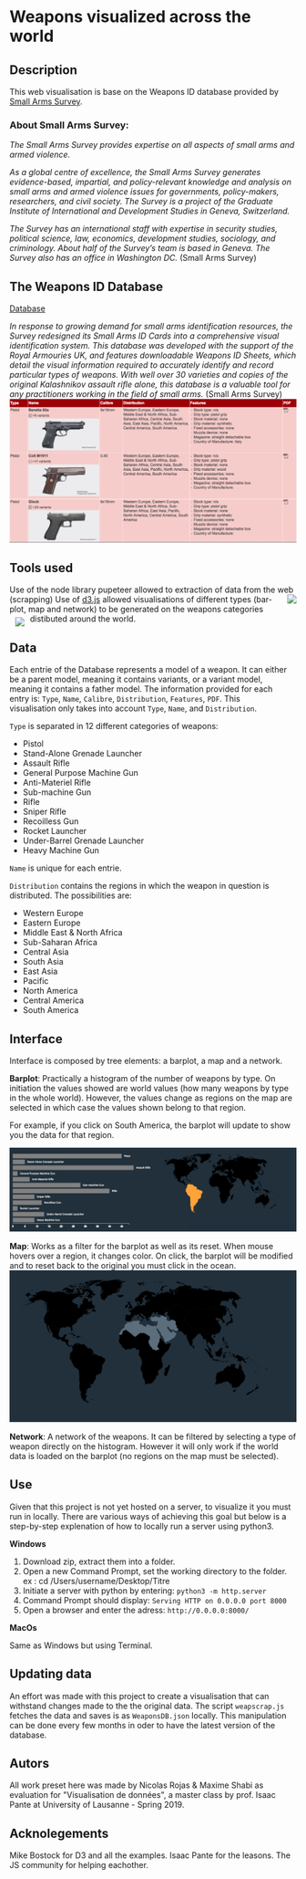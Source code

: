 # Weapons visualized across the world

## Description
This web visualisation is base on the Weapons ID database provided by [Small Arms Survey](http://www.smallarmssurvey.org).

### About Small Arms Survey:
*The Small Arms Survey provides expertise on all aspects of small arms and armed violence.*

*As a global centre of excellence, the Small Arms Survey generates evidence-based, impartial, and policy-relevant knowledge and analysis on small arms and armed violence issues for governments, policy-makers, researchers, and civil society. The Survey is a project of the Graduate Institute of International and Development Studies in Geneva, Switzerland.*

*The Survey has an international staff with expertise in security studies, political science, law, economics, development studies, sociology, and criminology. About half of the Survey’s team is based in Geneva. The Survey also has an office in Washington DC.* (Small Arms Survey)

## The Weapons ID Database
[Database](http://www.smallarmssurvey.org/weapons-and-markets/tools/weapons-id-database.html)

*In response to growing demand for small arms identification resources, the Survey redesigned its Small Arms ID Cards into a comprehensive visual identification system. This database was developed with the support of the Royal Armouries UK, and features downloadable Weapons ID Sheets, which detail the visual information required to accurately identify and record particular types of weapons. With well over 30 varieties and copies of the original Kalashnikov assault rifle alone, this database is a valuable tool for any practitioners working in the field of small arms.* (Small Arms Survey)
![Weapond ID Database screenshot](/figures/weapIdDb.png)

## Tools used
Use of the node library pupeteer allowed to extraction of data from the web (scrapping)
<img src="https://user-images.githubusercontent.com/10379601/29446482-04f7036a-841f-11e7-9872-91d1fc2ea683.png" height="200" align="right">
Use of [d3.js](https://d3js.org/) allowed visualisations of different types (bar-plot, map and network) to be generated on the weapons categories distibuted around the world.
<a href="https://d3js.org"><img src="https://d3js.org/logo.svg" align="left" hspace="10" vspace="6"></a>


## Data
Each entrie of the Database represents a model of a weapon. It can either be a parent model, meaning it contains variants, or a variant model, meaning it contains a father model.
The information provided for each entry is: `Type`, `Name`, `Calibre`, `Distribution`, `Features`, `PDF`. This visualisation only takes into account `Type`, `Name`, and `Distribution`.

`Type` is separated in 12 different categories of weapons:

- Pistol
- Stand-Alone Grenade Launcher
- Assault Rifle
- General Purpose Machine Gun
- Anti-Materiel Rifle
- Sub-machine Gun
- Rifle
- Sniper Rifle
- Recoilless Gun
- Rocket Launcher
- Under-Barrel Grenade Launcher
- Heavy Machine Gun

`Name` is unique for each entrie.

`Distribution` contains the regions in which the weapon in question is distributed. The possibilities are:

- Western Europe
- Eastern Europe
- Middle East & North Africa
- Sub-Saharan Africa
- Central Asia
- South Asia
- East Asia
- Pacific
- North America
- Central America
- South America

## Interface
Interface is composed by tree elements: a barplot, a map and a network. 

**Barplot**: Practically a histogram of the number of weapons by type. On initiation the values showed are world values (how many weapons by type in the whole world). However, the values change as regions on the map are selected in which case the values shown belong to that region.

For example, if you click on South America, the barplot will update to show you the data for that region.

![capture](/figures/histExplained.png)

**Map**: Works as a filter for the barplot as well as its reset. When mouse hovers over a region, it changes color. On click, the barplot will be modified and to reset back to the original you must click in the ocean.
![polygons](/figures/mapHover.png)

**Network**: A network of the weapons. It can be filtered by selecting a type of weapon directly on the histogram. However it will only work if the world data is loaded on the barplot (no regions on the map must be selected).

## Use
Given that this project is not yet hosted on a server, to visualize it you must run in locally. There are various ways of achieving this goal but below is a step-by-step explenation of how to locally run a server using python3.

**Windows**

1. Download zip, extract them into a folder.
2. Open a new Command Prompt, set the working directory to the folder.
ex : cd /Users/username/Desktop/Titre
3. Initiate a server with python by entering:
`python3 -m http.server`
4. Command Prompt should display: `Serving HTTP on 0.0.0.0 port 8000`
5. Open a browser and enter the adress: `http://0.0.0.0:8000/`

**MacOs**

Same as Windows but using Terminal.

## Updating data
An effort was made with this project to create a visualisation that can withstand changes made to the the original data. The script `weapscrap.js` fetches the data and saves is as `WeaponsDB.json` locally. This manipulation can be done every few months in oder to have the latest version of the database.

## Autors
All work preset here was made by Nicolas Rojas & Maxime Shabi as evaluation for "Visualisation de données", a master class by prof. Isaac Pante at University of Lausanne - Spring 2019.

## Acknolegements
Mike Bostock for D3 and all the examples.
Isaac Pante for the leasons.
The JS community for helping eachother.

